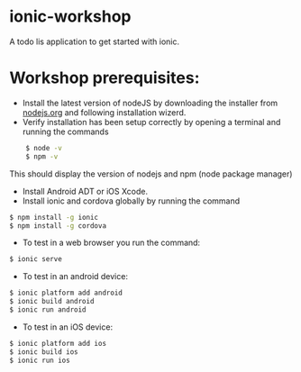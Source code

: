 # ionic-workshop
A todo lis application to get started with ionic.


# Workshop prerequisites:

- Install the latest version of nodeJS by downloading the installer from [nodejs.org](https://nodejs.org/en/) and following installation wizerd.
- Verify installation has been setup correctly by opening a terminal and running the commands

```sh
    $ node -v
    $ npm -v
```

   This should display the version of nodejs and npm (node package manager)
- Install Android ADT or iOS Xcode.
- Install ionic and cordova globally by running the command

```sh
$ npm install -g ionic
$ npm install -g cordova
```

- To test in a web browser you run the command:
```sh
$ ionic serve
```

- To test in an android device:
```sh
$ ionic platform add android
$ ionic build android
$ ionic run android
```


- To test in an iOS device:
```sh
$ ionic platform add ios
$ ionic build ios
$ ionic run ios
```

